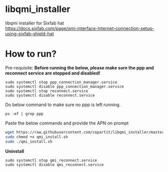 # libqmi_installer
libqmi installer for Sixfab hat <br />
https://docs.sixfab.com/page/qmi-interface-internet-connection-setup-using-sixfab-shield-hat


# How to run?

Pre-requisite:
**Before running the below, please make sure the ppp and reconnect service are stopped and disabled!**
```
sudo systemctl stop ppp_connection_manager.service
sudo systemctl disable ppp_connection_manager.service
sudo systemctl stop reconnect.service
sudo systemctl disable reconnect.service
```

Do below command to make sure no ppp is left running.
```
ps -ef | grep ppp
```

Paste the below commands and provide the APN on prompt
``` bash
wget https://raw.githubusercontent.com/copartit/libqmi_installer/master/qmi_install.sh 
sudo chmod +x qmi_install.sh
sudo ./qmi_install.sh
```

**Uninstall**

```
sudo systemctl stop qmi_reconnect.service
sudo systemctl disable qmi_reconnect.service
```
